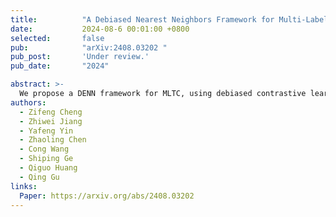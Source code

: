 ```yaml
---
title:          "A Debiased Nearest Neighbors Framework for Multi-Label Text Classification"
date:           2024-08-6 00:01:00 +0800
selected:       false
pub:            "arXiv:2408.03202 "
pub_post:       'Under review.'
pub_date:       "2024"

abstract: >-
  We propose a DENN framework for MLTC, using debiased contrastive learning to adjust the biased embedding space for better 𝑘NN retrieval and using debiased confidence estimation to estimate the confidence of 𝑘NN.
authors:
  - Zifeng Cheng
  - Zhiwei Jiang
  - Yafeng Yin
  - Zhaoling Chen
  - Cong Wang
  - Shiping Ge
  - Qiguo Huang
  - Qing Gu
links:
  Paper: https://arxiv.org/abs/2408.03202
---
```

